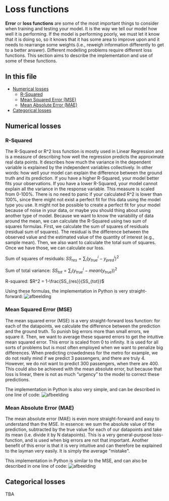 # Loss functions

**Error** or **loss functions** are some of the most important things to consider when training and testing your model. It is the way we tell our model how well it is performing. If the model is performing poorly, we must let it know that it is doing so, so it knows that it has some area to improve upon and it needs to rearrange some weights (i.e., reweigh information differently to get to a better answer). Different modelling problems require different loss functions. This section aims to describe the implementation and use of some of these functions.

## In this file

* [Numerical losses](#numerical-losses)
  * [R-Squared](#r-squared)
  * [Mean Squared Error (MSE)](#mean-squared-error-mse)
  * [Mean Absolute Error (MAE)](#mean-absolute-error-mae)
* [Categorical losses](#categorical-losses)

## Numerical losses

### R-Squared

The R-Squared or R^2 loss function is mostly used in Linear Regression and is a measure of describing how well the regression predicts the approximate real data points. It describes how much the variance in the dependent variable is explained by the independent variables collectively. In other words: how well your model can explain the difference between the ground truth and its prediction. If you have a higher R-Squared, your model better fits your observations. If you have a lower R-Squared, your model cannot explain all the variance in the response variable. This measure is scaled from 0-100%. There is no need to panic if your calculated R^2 is lower than 100%, since there might not exist a perfect fit for this data using the model type you use. It might not be possible to create a perfect fit for your model because of noise in your data, or maybe you should thing about using another type of model.
Because we want to know the variability of data around the mean, we can calculate the R-Squared using two sum of squares formulas. First, we calculate the sum of squares of residuals (residual sum of squares). The residual is the difference between the observed value and the estimated value of the quantity of interest (e.g., sample mean). Then, we also want to calculate the total sum of squares. Once we have those, we can calculate our loss.

Sum of squares of residuals: $SS_{res} = \sum_i(y^i_{true} - y^i_{pred})^2$

Sum of total variance: $SS_{tot} = \sum_i(y^i_{true} - mean(y_{true}))^2$

R-squared: $R^2 = 1-\frac{SS_{res}}{SS_{tot}}$

Using these formulas, the implementation in Python is very straight-forward:
![afbeelding](https://user-images.githubusercontent.com/89044870/187924600-e4cc15c5-b544-4ca4-91aa-c24731731f18.png)

### Mean Squared Error (MSE)

The mean squared error (MSE) is a very straight-forward loss function: for each of the datapoints, we calculate the difference between the prediction and the ground truth. To punish big errors more than small errors, we square it. Then, we want to average these squared errors to get the intuitive mean squared error. This error is scaled from 0 to infinity. It is used for all sorts of problems but is most often employed when we want to penalize big differences. When predicting crowdedness for the metro for example, we do not really mind if we predict 3 passengers, and there are truly 4. However, we do not want to predict 300 passengers, when there are 400. This could also be achieved with the mean absolute error, but because that loss is linear, there is not as much “urgency” to the model to correct these predictions.

The implementation in Python is also very simple, and can be described in one line of code:
![afbeelding](https://user-images.githubusercontent.com/89044870/187924694-29fea803-b8d5-4b38-a688-597d694da407.png)

### Mean Absolute Error (MAE)

The mean absolute error (MAE) is even more straight-forward and easy to understand than the MSE. In essence: we sum the absolute value of the prediction, subtracted by the true value for each of our datapoints and take its mean (i.e. divide it by N datapoints).
This is a very general-purpose loss-function, and is used when big errors are not that important. Another benefit of this error is that it is very intuitive and can therefore be explained to the layman very easily. It is simply the average "mistake".

This implementation in Python is similar to the MSE, and can also be described in one line of code:
![afbeelding](https://user-images.githubusercontent.com/89044870/187924736-dae68d37-d732-48a8-9d2f-37510244cc1e.png)

## Categorical losses

TBA
